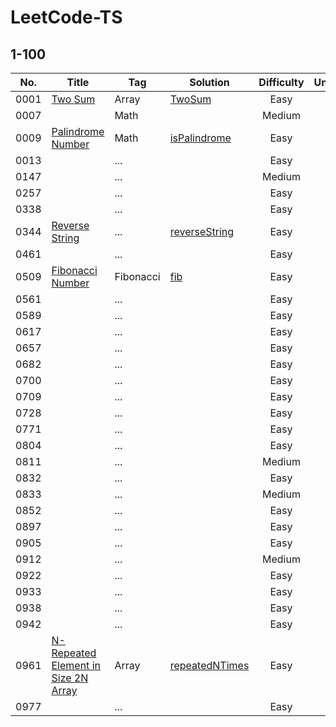 # LeetCode-TS

## 1-100
| No. | Title | Tag | Solution | Difficulty | UnitTest |
|-|-|-|-|:-:|:-:|
| 0001 | [Two Sum](/0001.Two-sum/) | Array | [TwoSum](/0001.Two-sum/0001.Two-sum.ts) | Easy | [:bulb:](/0001.Two-sum/0001.Two-sum.test.ts) |
| 0007 | []() | Math | []() | Medium | [:bulb:]() |
| 0009 | [Palindrome Number](/0009.Palindrome-number/) | Math | [isPalindrome](/0009.Palindrome-number/0009.Palindrome-number.ts/) | Easy | [:bulb:](/0009.Palindrome-number/0009.Palindrome-number.test.ts/) |
| 0013 | []() | ... | []() | Easy | [:bulb:]() |
| 0147 | []() | ... | []() | Medium | [:bulb:]() |
| 0257 | []() | ... | []() | Easy | [:bulb:]() |
| 0338 | []() | ... | []() | Easy | [:bulb:]() |
| 0344 | [Reverse String](/0344.Reverse-string/) | ... | [reverseString](/0344.Reverse-string/0344.Reverse-string.ts/) | Easy |  |
| 0461 | []() | ... | []() | Easy | [:bulb:]() |
| 0509 | [Fibonacci Number](/0509.Fibonacci-number/) | Fibonacci | [fib](/0509.Fibonacci-number/0509.Fibonacci-number.ts/) | Easy | [:bulb:](/0509.Fibonacci-number/0509.Fibonacci-number.test.ts/) |
| 0561 | []() | ... | []() | Easy | [:bulb:]() |
| 0589 | []() | ... | []() | Easy | [:bulb:]() |
| 0617 | []() | ... | []() | Easy | [:bulb:]() |
| 0657 | []() | ... | []() | Easy | [:bulb:]() |
| 0682 | []() | ... | []() | Easy | [:bulb:]() |
| 0700 | []() | ... | []() | Easy | [:bulb:]() |
| 0709 | []() | ... | []() | Easy | [:bulb:]() |
| 0728 | []() | ... | []() | Easy | [:bulb:]() |
| 0771 | []() | ... | []() | Easy | [:bulb:]() |
| 0804 | []() | ... | []() | Easy | [:bulb:]() |
| 0811 | []() | ... | []() | Medium | [:bulb:]() |
| 0832 | []() | ... | []() | Easy | [:bulb:]() |
| 0833 | []() | ... | []() | Medium | [:bulb:]() |
| 0852 | []() | ... | []() | Easy | [:bulb:]() |
| 0897 | []() | ... | []() | Easy | [:bulb:]() |
| 0905 | []() | ... | []() | Easy | [:bulb:]() |
| 0912 | []() | ... | []() | Medium | [:bulb:]() |
| 0922 | []() | ... | []() | Easy | [:bulb:]() |
| 0933 | []() | ... | []() | Easy | [:bulb:]() |
| 0938 | []() | ... | []() | Easy | [:bulb:]() |
| 0942 | []() | ... | []() | Easy | [:bulb:]() |
| 0961 | [N-Repeated Element in Size 2N Array](/0961.N-repeated-element-in-size-2n-array/) | Array | [repeatedNTimes](/0961.N-repeated-element-in-size-2n-array/0961.N-repeated-element-in-size-2n-array.ts/) | Easy | [:bulb:](/0961.N-repeated-element-in-size-2n-array/0961.N-repeated-element-in-size-2n-array.test.ts/) |
| 0977 | []() | ... | []() | Easy | [:bulb:]() |